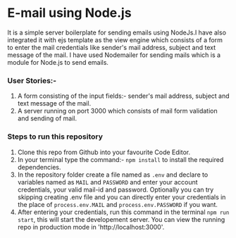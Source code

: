 # E-mail using Node.js

It is a simple server boilerplate for sending emails using NodeJs.I have also integrated it with ejs template as the view engine which consists of a form to enter the mail credentials like sender's mail address, subject and text message of the mail. 
I have used Nodemailer for sending mails which is a module for Node.js to send emails.

### User Stories:-

1. A form consisting of the input fields:- 
      sender's mail address,
      subject and text message of the mail.
2. A server running on port 3000 which consists of mail form validation and sending of mail.

### Steps to run this repository

1. Clone this repo from Github into your favourite Code Editor.
2. In your terminal type the command:- ```npm install``` to install the required dependencies.
3. In the repository folder create a file named as ```.env``` and declare to variables named as ```MAIL``` and ```PASSWORD``` and enter your account credentials, your valid mail-id and password.
   Optionally you can try skipping creating .env file and you can directly enter your credentials in the place of ```process.env.MAIL``` and ```process.env.PASSWORD``` if you want.
4. After entering your credentials, run this command in the terminal ```npm run start```, this will start the developement server.
   You can view the running repo in production mode in 'http://localhost:3000'.
